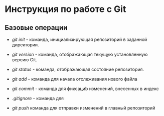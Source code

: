  # Инструкция по работе с Git
 ## Базовые операции

 * *git init* - команда, инициализирующая репозиторий в заданной директории.

 * *git version* - команда, отображающая текущую установленную версию Git.

 * *git status* -  команда, отображающая состояние репозитория.  

 * *git add* - команда для начала отслеживания нового файла

  * *git commit* - команда для  фиксациb изменений, внесенных в индекс

   * *.gitignore* - команда для  

   * *git push* команда для отправки изменений в главный репозиторий